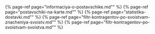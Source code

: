 ﻿{% page-ref page="informaciya-o-postavschike.md"" %}
{% page-ref page="postavschiki-na-karte.md"" %}
{% page-ref page="statistika-dostavki.md"" %}
{% page-ref page="filtr-kontragentov-po-svoistvam-znacheniya-svoistv.md"" %}
{% page-ref page="filtr-kontragentov-po-svoistvam-svoistva.md"" %}

